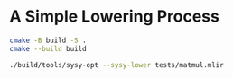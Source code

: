 # A Simple Lowering Process

```sh
cmake -B build -S .
cmake --build build

./build/tools/sysy-opt --sysy-lower tests/matmul.mlir
```
